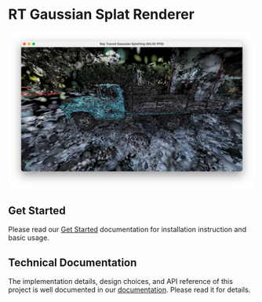 # RT Gaussian Splat Renderer

![](/resources/image/2025-03-11-15-08-52.png)

## Get Started

Please read our [Get Started](https://fangjunzhou.github.io/rt-gaussian-splat-renderer/get-started.html) documentation for installation instruction and basic usage.

## Technical Documentation

The implementation details, design choices, and API reference of this project is well documented in our [documentation](https://fangjunzhou.github.io/rt-gaussian-splat-renderer/). Please read it for details.
